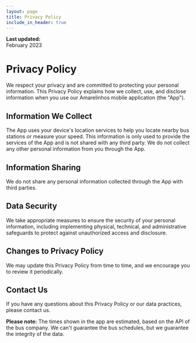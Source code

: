 ```yaml
---
layout: page
title: Privacy Policy
include_in_header: true
---
```


**Last updated:**  
February 2023

# Privacy Policy

We respect your privacy and are committed to protecting your personal information. This Privacy Policy explains how we collect, use, and disclose information when you use our Amarelinhos mobile application (the "App").

## Information We Collect

The App uses your device's location services to help you locate nearby bus stations or measure your speed. This information is only used to provide the services of the App and is not shared with any third party. We do not collect any other personal information from you through the App.

## Information Sharing

We do not share any personal information collected through the App with third parties.

## Data Security

We take appropriate measures to ensure the security of your personal information, including implementing physical, technical, and administrative safeguards to protect against unauthorized access and disclosure.

## Changes to Privacy Policy

We may update this Privacy Policy from time to time, and we encourage you to review it periodically.

## Contact Us

If you have any questions about this Privacy Policy or our data practices, please contact us.

**Please note:** The times shown in the app are estimated, based on the API of the bus company. We can't guarantee the bus schedules, but we guarantee the integrity of the data.
